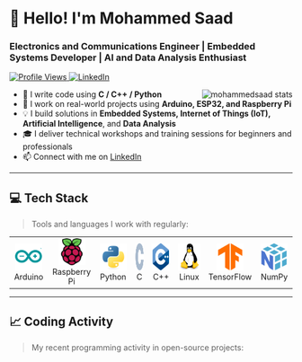 <h1 align="left" id="mohammedsaad-title">👋 Hello! I'm Mohammed Saad</h1>
<h3 align="left">Electronics and Communications Engineer | Embedded Systems Developer | AI and Data Analysis Enthusiast</h3>

<p align="left">
  <a href="https://github.com/mohammedsaad">
    <img src="https://komarev.com/ghpvc/?username=mohammedsaad" alt="Profile Views" />
  </a>
<a href="[https://www.linkedin.com/in/mohammed-saad-445774328/](https://www.linkedin.com/in/mohammed-saad-445774328/)">
  <img alt="LinkedIn" src="https://img.shields.io/badge/LinkedIn-Profile-blue?logo=linkedin">
</a>

</p>

<a href="#mohammedsaad-title">
  <img src="https://raw.githubusercontent.com/mohammedsaad/github-stats-transparent/output/generated/overview.svg" alt="mohammedsaad stats" align="right" />
</a>

- 🔧 I write code using **C / C++ / Python**
- 🔬 I work on real-world projects using **Arduino, ESP32, and Raspberry Pi**
- 💡 I build solutions in **Embedded Systems, Internet of Things (IoT), Artificial Intelligence**, and **Data Analysis**
- 🎓 I deliver technical workshops and training sessions for beginners and professionals
- 📫 Connect with me on [LinkedIn](https://www.linkedin.com/in/mohammedsaad)

---

## 💻 Tech Stack

> Tools and languages I work with regularly:

<table>
  <tr>
    <td align="center" width="96">
      <img src="https://raw.githubusercontent.com/devicons/devicon/master/icons/arduino/arduino-original.svg" width="48" height="48" alt="Arduino" />
      <br>Arduino
    </td>
    <td align="center" width="96">
      <img src="https://raw.githubusercontent.com/devicons/devicon/master/icons/raspberrypi/raspberrypi-original.svg" width="48" height="48" alt="Raspberry Pi" />
      <br>Raspberry Pi
    </td>
    <td align="center" width="96">
      <img src="https://raw.githubusercontent.com/devicons/devicon/master/icons/python/python-original.svg" width="48" height="48" alt="Python" />
      <br>Python
    </td>
    <td align="center" width="96">
      <img src="https://raw.githubusercontent.com/devicons/devicon/master/icons/c/c-original.svg" width="48" height="48" alt="C" />
      <br>C
    </td>
    <td align="center" width="96">
      <img src="https://raw.githubusercontent.com/devicons/devicon/master/icons/cplusplus/cplusplus-original.svg" width="48" height="48" alt="C++" />
      <br>C++
    </td>
    <td align="center" width="96">
      <img src="https://raw.githubusercontent.com/devicons/devicon/master/icons/linux/linux-original.svg" width="48" height="48" alt="Linux" />
      <br>Linux
    </td>
    <td align="center" width="96">
      <img src="https://raw.githubusercontent.com/devicons/devicon/master/icons/tensorflow/tensorflow-original.svg" width="48" height="48" alt="TensorFlow" />
      <br>TensorFlow
    </td>
    <td align="center" width="96">
      <img src="https://raw.githubusercontent.com/devicons/devicon/master/icons/numpy/numpy-original.svg" width="48" height="48" alt="NumPy" />
      <br>NumPy
    </td>
  </tr>
</table>

---

## 📈 Coding Activity

> My recent programming activity in open-source projects:

<!-- prettier-ignore-start -->
<!-- START_SECTION:ascii_graph -->

